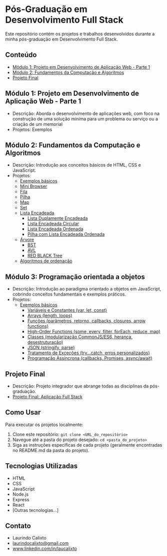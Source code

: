 # Pós-Graduação em Desenvolvimento Full Stack

Este repositório contém os projetos e trabalhos desenvolvidos durante a minha pós-graduação em Desenvolvimento Full Stack.

## Conteúdo

-   [Módulo 1: Projeto em Desenvolvimento de Aplicação Web - Parte 1](#modulo-1-projeto-desenvolvimento-app-web-p1)
-   [Módulo 2: Fundamentos da Computação e Algoritmos](#modulo-2-fundamentos-da-computacao-e-algoritmos)
-   [Projeto Final](#projeto-final)

## Módulo 1: Projeto em Desenvolvimento de Aplicação Web - Parte 1

-   Descrição: Aborda o desenvolvimento de aplicações web, com foco na construção de uma solução mínima para um problema ou serviço ou a criação de um memorial
-   Projetos: Exemplos

## Módulo 2: Fundamentos da Computação e Algoritmos

-   Descrição: Introdução aos conceitos básicos de HTML, CSS e JavaScript.
-   Projetos:
    -   [Exemplos básicos](modulo-2-fundamentos-da-computacao-e-algoritmos/exemplosbasicos/)
    -   [Mini Browser](modulo-2-fundamentos-da-computacao-e-algoritmos/minibrowser/)
    -   [Fila](modulo-2-fundamentos-da-computacao-e-algoritmos/fila/)
    -   [Pilha](modulo-2-fundamentos-da-computacao-e-algoritmos/fila/)
    -   [Map](modulo-2-fundamentos-da-computacao-e-algoritmos/map/)
    -   [Set](modulo-2-fundamentos-da-computacao-e-algoritmos/set/)
    -   [Lista Encadeada](modulo-2-fundamentos-da-computacao-e-algoritmos/listaEncadeada/)
        -   [Lista Duplamente Encadeada](modulo-2-fundamentos-da-computacao-e-algoritmos/listaEncadeada/)
        -   [Lista Encadeada Circular](modulo-2-fundamentos-da-computacao-e-algoritmos/listaEncadeada/)
        -   [Lista Encadeada Ordenada](modulo-2-fundamentos-da-computacao-e-algoritmos/listaEncadeada/)
        -   [Pilha com Lista Encadeada Ordenada](modulo-2-fundamentos-da-computacao-e-algoritmos/listaEncadeada/)
    -   [Árvore](modulo-2-fundamentos-da-computacao-e-algoritmos/arvore/)
        -   [BST](modulo-2-fundamentos-da-computacao-e-algoritmos/arvore/)
        -   [AVL](modulo-2-fundamentos-da-computacao-e-algoritmos/arvore/)
        -   [RED BLACK Tree](modulo-2-fundamentos-da-computacao-e-algoritmos/arvore/)
    -   [Algoritmos de ordenação](modulo-2-fundamentos-da-computacao-e-algoritmos/algoritmosOrdenacao/)

## Módulo 3: Programação orientada a objetos

-   Descrição: Introdução ao paradigma orientado a objetos em JavaScript, cobrindo conceitos fundamentais e exemplos práticos.
-   Projetos:
    -   [Exemplos básicos](modulo-3-programacao-orientada-objetos/exemplosbasicos/)
        -   [Variáveis e Constantes (var, let, const)](modulo-3-programacao-orientada-objetos/exemplosbasicos/01-variebles-consts/)
        -   [Arrays (length, loops)](modulo-3-programacao-orientada-objetos/exemplosbasicos/02-arrays/)
        -   [Funções (parâmetros, retorno, callbacks, closures, arrow functions)](modulo-3-programacao-orientada-objetos/exemplosbasicos/03-functions/)
        -   [High-Order Functions (some, every, filter, forEach, reduce, map)](modulo-3-programacao-orientada-objetos/exemplosbasicos/04-high-order-functions/)
        -   [Classes (modularização CommonJS/ES6, herança, desestruturação)](modulo-3-programacao-orientada-objetos/exemplosbasicos/05-classes/)
        -   [JSON (stringify, parse)](modulo-3-programacao-orientada-objetos/exemplosbasicos/06-JSON/)
        -   [Tratamento de Exceções (try...catch, erros personalizados)](modulo-3-programacao-orientada-objetos/exemplosbasicos/07-exception/)
        -   [Programação Assíncrona (callbacks, Promises, async/await)](modulo-3-programacao-orientada-objetos/exemplosbasicos/08-async/)

## Projeto Final

-   Descrição: Projeto integrador que abrange todas as disciplinas da pós-graduação.
-   [Projeto Final: Aplicação Full Stack](projeto-final/)

## Como Usar

Para executar os projetos localmente:

1.  Clone este repositório: `git clone <URL_do_repositório>`
2.  Navegue até a pasta do projeto desejado: `cd <pasta_do_projeto>`
3.  Siga as instruções específicas de cada projeto (geralmente encontradas no README.md da pasta do projeto).

## Tecnologias Utilizadas

-   HTML
-   CSS
-   JavaScript
-   Node.js
-   Express
-   React
-   [Outras tecnologias...]

## Contato

-   Laurindo Calixto
-   laurindocalixto@gmail.com
-   www.linkedin.com/in/laucalixto

